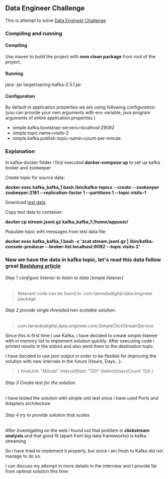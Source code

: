 ## Data Engineer Challenge

This is attempt to solve [Data Engineer Challenge](https://github.com/tamediadigital/hiring-challenges/tree/master/data-engineer-challenge)

### Compiling and running

#### Compiling
Use maven to build the project with **mvn clean package** from root of the project.
 
#### Running
java -jar target/spring-kafka-2.5.1.jar

#### Configuration
By default in application properties we are using following configuration: (you can provide your own arguments with env variable, java program arguments of entire application.properties )
- simple.kafka.bootstrap-servers=localhost:29092
- simple.topic.name=visits-2
- simple.kafka.publish-topic-name=count-per-minute

### Explanation

In kafka-docker folder i first executed **docker-compose up** to set up kafka broker and zookeeper

Create topic for source data:

**docker exec kafka_kafka_1 bash /bin/kafka-topics --create  --zookeeper zookeeper:2181    --replication-factor 1 --partitions 1   --topic visits-1**

Download [test data](https://tda-public.s3.eu-central-1.amazonaws.com/hire-challenge/stream.jsonl.gz)

Copy test data to container: 

**docker cp stream.jsonl.gz kafka_kafka_1:/home/appuser/**


Populate topic with messages from test data file:

**docker exec kafka_kafka_1 bash -c 'zcat stream.jsonl.gz | /bin/kafka-console-producer --broker-list localhost:9092 --topic visits-2'**
 
### Now we have the data in kafka topic, let's read this data follow great [Baeldung article](https://www.baeldung.com/spring-kafka) 
 
###### Step 1 configure listener to listen to data (simple listener)
>Relevant code can be found in: com.tamediadigital.data.engineer package

###### Step 2 provide single threaded non scalable solution:
>com.tamediadigital.data.engineer.core.SimpleClickStreamService

Since this is first time i use Kafka, i have decided to create simple listener with in memory list to implement solution quickly.
After executing code i printed results in the stdout and also send them to the destination topic.

I have decided to use json output in order to be flexible for improving the solution with new intervals in the future (Hours, Days...):
> {
  	timeUnit: "Minute"
  	intervalStart: "120"
  	distinctUsersCount: 124
  }



###### Step 3 Create test for the solution
I have tested the solution with simple unit test since i have used Ports and Adapters architecture

###### Step 4 try to provide solution that scales
After investigating on the web i found out that problem is **clickstream analysis** and that good fit (apart from big data frameworks) is kafka streaming 

So i have tried to implement it properly, but since i am fresh to Kafka did not manage to do so.

I can discuss my attempt in more details in the interview and I provide far from optimal solution this time